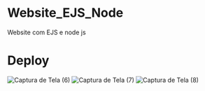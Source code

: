 # Website_EJS_Node
Website com EJS e node js

# Deploy

![Captura de Tela (6)](https://user-images.githubusercontent.com/78994881/213948575-16373714-2fe2-4efa-882b-dde25fb193db.png)
![Captura de Tela (7)](https://user-images.githubusercontent.com/78994881/213948578-ff0858f9-edc1-4e93-8f27-b37ae9bdbf37.png)
![Captura de Tela (8)](https://user-images.githubusercontent.com/78994881/213948579-5c100c8f-1d71-41b9-ac04-ed2802fce1ce.png)
